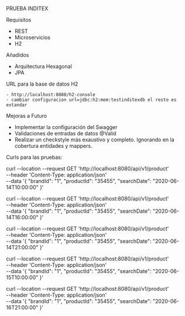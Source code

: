 PRUEBA INDITEX 

Requisitos 
- REST
- Microservicios
- H2

Añadidos
- Arquitectura Hexagonal
- JPA

URL para la base de datos H2 

    - http://localhost:8080/h2-console
    - cambiar configuracion url=jdbc:h2:mem:testinditexdb el resto es extandar
    
Mejoras a Futuro 

- Implementar la configuración del Swagger
- Validaciones de entradas de datos @Valid
- Realizar un checkstyle más exaustivo y completo. Ignorando en la cobertura entidades y mappers.

Curls para las pruebas:

curl --location --request GET 'http://localhost:8080/api/v1/product' \
--header 'Content-Type: application/json' \
--data '{
"brandId": "1",
"productId": "35455",
"searchDate": "2020-06-14T10:00:00"
}'

curl --location --request GET 'http://localhost:8080/api/v1/product' \
--header 'Content-Type: application/json' \
--data '{
"brandId": "1",
"productId": "35455",
"searchDate": "2020-06-14T16:00:00"
}'

curl --location --request GET 'http://localhost:8080/api/v1/product' \
--header 'Content-Type: application/json' \
--data '{
"brandId": "1",
"productId": "35455",
"searchDate": "2020-06-14T21:00:00"
}'

curl --location --request GET 'http://localhost:8080/api/v1/product' \
--header 'Content-Type: application/json' \
--data '{
"brandId": "1",
"productId": "35455",
"searchDate": "2020-06-15T10:00:00"
}'

curl --location --request GET 'http://localhost:8080/api/v1/product' \
--header 'Content-Type: application/json' \
--data '{
"brandId": "1",
"productId": "35455",
"searchDate": "2020-06-16T21:00:00"
}'
